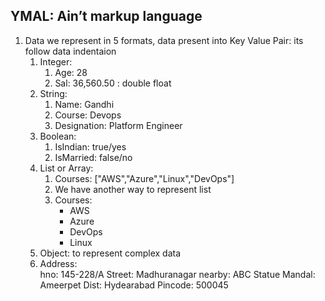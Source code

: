 ## YMAL: Ain’t markup language 
  1. Data we represent in 5 formats, data present into Key Value Pair: its follow data indentaion 
      1. Integer:  
           1. Age: 28
           2. Sal: 36,560.50 :  double float 
      2. String: 
           1. Name: Gandhi
           2. Course: Devops
           3. Designation: Platform Engineer 
      3. Boolean: 
           1. IsIndian: true/yes
           2. IsMarried: false/no
      4. List or Array: 
           1. Courses: ["AWS","Azure","Linux","DevOps"]
           2. We have another way to represent list 
           3. Courses: 
                - AWS
                - Azure
                - DevOps
                - Linux 
      5. Object: to represent complex data 
        1. Address:  
             hno: 145-228/A 
             Street: Madhuranagar 
             nearby: ABC Statue 
             Mandal: Ameerpet
             Dist: Hydearabad
             Pincode: 500045